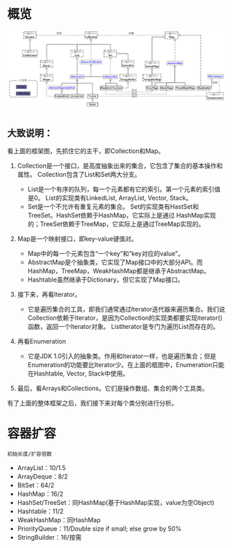 # 概览
![collection-overview.jpg](./.assets/collection-overview.jpg)


## 大致说明：

看上面的框架图，先抓住它的主干，即Collection和Map。

1. Collection是一个接口，是高度抽象出来的集合，它包含了集合的基本操作和属性。
  Collection包含了List和Set两大分支。
  	+ List是一个有序的队列，每一个元素都有它的索引。第一个元素的索引值是0。
          List的实现类有LinkedList, ArrayList, Vector, Stack。
    + Set是一个不允许有重复元素的集合。
          Set的实现类有HastSet和TreeSet。HashSet依赖于HashMap，它实际上是通过	       HashMap实现的；TreeSet依赖于TreeMap，它实际上是通过TreeMap实现的。

2. Map是一个映射接口，即key-value键值对。
   + Map中的每一个元素包含“一个key”和“key对应的value”。
   + AbstractMap是个抽象类，它实现了Map接口中的大部分API。而HashMap，TreeMap，WeakHashMap都是继承于AbstractMap。
   + Hashtable虽然继承于Dictionary，但它实现了Map接口。

3. 接下来，再看Iterator。
	+ 它是遍历集合的工具，即我们通常通过Iterator迭代器来遍历集合。我们说Collection依赖于Iterator，是因为Collection的实现类都要实现iterator()函数，返回一个Iterator对象。
ListIterator是专门为遍历List而存在的。

4. 再看Enumeration
	+ 它是JDK 1.0引入的抽象类。作用和Iterator一样，也是遍历集合；但是Enumeration的功能要比Iterator少。在上面的框图中，Enumeration只能在Hashtable, Vector, Stack中使用。

5. 最后，看Arrays和Collections。它们是操作数组、集合的两个工具类。

有了上面的整体框架之后，我们接下来对每个类分别进行分析。

# 容器扩容
	初始长度/扩容倍数 
- ArrayList：10/1.5 
- ArrayDeque：8/2 
- BitSet：64/2 
- HashMap：16/2 
- HashSet/TreeSet：同HashMap(基于HashMap实现，value为空Object) 
- Hashtable：11/2 
- WeakHashMap：同HashMap 
- PriorityQueue：11/Double size if small; else grow by 50% 
- StringBuilder：16/按需
